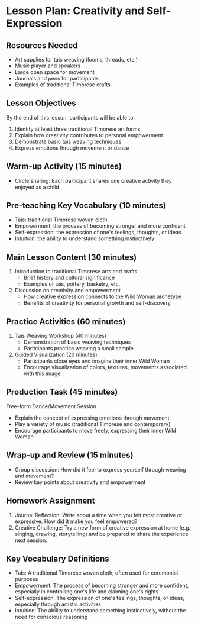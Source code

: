 # Lesson Plan: Creativity and Self-Expression

## Resources Needed
- Art supplies for tais weaving (looms, threads, etc.)
- Music player and speakers
- Large open space for movement
- Journals and pens for participants
- Examples of traditional Timorese crafts

## Lesson Objectives
By the end of this lesson, participants will be able to:
1. Identify at least three traditional Timorese art forms
2. Explain how creativity contributes to personal empowerment
3. Demonstrate basic tais weaving techniques
4. Express emotions through movement or dance

## Warm-up Activity (15 minutes)
- Circle sharing: Each participant shares one creative activity they enjoyed as a child

## Pre-teaching Key Vocabulary (10 minutes)
- Tais: traditional Timorese woven cloth
- Empowerment: the process of becoming stronger and more confident
- Self-expression: the expression of one's feelings, thoughts, or ideas
- Intuition: the ability to understand something instinctively

## Main Lesson Content (30 minutes)
1. Introduction to traditional Timorese arts and crafts
   - Brief history and cultural significance
   - Examples of tais, pottery, basketry, etc.
2. Discussion on creativity and empowerment
   - How creative expression connects to the Wild Woman archetype
   - Benefits of creativity for personal growth and self-discovery

## Practice Activities (60 minutes)
1. Tais Weaving Workshop (40 minutes)
   - Demonstration of basic weaving techniques
   - Participants practice weaving a small sample
2. Guided Visualization (20 minutes)
   - Participants close eyes and imagine their inner Wild Woman
   - Encourage visualization of colors, textures, movements associated with this image

## Production Task (45 minutes)
Free-form Dance/Movement Session
- Explain the concept of expressing emotions through movement
- Play a variety of music (traditional Timorese and contemporary)
- Encourage participants to move freely, expressing their inner Wild Woman

## Wrap-up and Review (15 minutes)
- Group discussion: How did it feel to express yourself through weaving and movement?
- Review key points about creativity and empowerment

## Homework Assignment
1. Journal Reflection: Write about a time when you felt most creative or expressive. How did it make you feel empowered?
2. Creative Challenge: Try a new form of creative expression at home (e.g., singing, drawing, storytelling) and be prepared to share the experience next session.

## Key Vocabulary Definitions
- Tais: A traditional Timorese woven cloth, often used for ceremonial purposes
- Empowerment: The process of becoming stronger and more confident, especially in controlling one's life and claiming one's rights
- Self-expression: The expression of one's feelings, thoughts, or ideas, especially through artistic activities
- Intuition: The ability to understand something instinctively, without the need for conscious reasoning